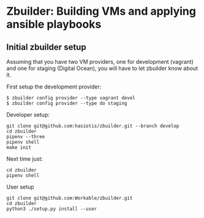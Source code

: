 # Zbuilder: Building VMs and applying ansible playbooks


## Initial zbuilder setup

Assuming that you have two VM providers, one for development (vagrant)
and one for staging (Digital Ocean), you will have to let zbuilder know
about it.

First setup the development provider:
```
$ zbuilder config provider --type vagrant devel
$ zbuilder config provider --type do staging
```

Developer setup:

``` shell
git clone git@github.com:hasiotis/zbuilder.git --branch develop
cd zbuilder
pipenv --three
pipenv shell
make init
```

Next time just:

``` shell
cd zbuilder
pipenv shell
```

User setup

``` shell
git clone git@github.com:Workable/zbuilder.git
cd zbuilder
python3 ./setup.py install --user
```

